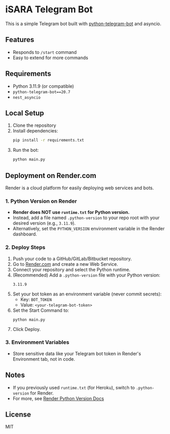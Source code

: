 # iSARA Telegram Bot

This is a simple Telegram bot built with [python-telegram-bot](https://python-telegram-bot.org/) and asyncio.

## Features
- Responds to `/start` command
- Easy to extend for more commands

## Requirements
- Python 3.11.9 (or compatible)
- `python-telegram-bot==20.7`
- `nest_asyncio`

## Local Setup
1. Clone the repository
2. Install dependencies:
   ```bash
   pip install -r requirements.txt
   ```
3. Run the bot:
   ```bash
   python main.py
   ```

## Deployment on Render.com

Render is a cloud platform for easily deploying web services and bots.

### 1. Python Version on Render
- **Render does NOT use `runtime.txt` for Python version.**
- Instead, add a file named `.python-version` to your repo root with your desired version (e.g., `3.11.9`).
- Alternatively, set the `PYTHON_VERSION` environment variable in the Render dashboard.

### 2. Deploy Steps
1. Push your code to a GitHub/GitLab/Bitbucket repository.
2. Go to [Render.com](https://render.com/) and create a new Web Service.
3. Connect your repository and select the Python runtime.
4. (Recommended) Add a `.python-version` file with your Python version:
   ```
   3.11.9
   ```
5. Set your bot token as an environment variable (never commit secrets):
   - Key: `BOT_TOKEN`
   - Value: `<your-telegram-bot-token>`
6. Set the Start Command to:
   ```
   python main.py
   ```
7. Click Deploy.

### 3. Environment Variables
- Store sensitive data like your Telegram bot token in Render's Environment tab, not in code.

## Notes
- If you previously used `runtime.txt` (for Heroku), switch to `.python-version` for Render.
- For more, see [Render Python Version Docs](https://render.com/docs/python-version)

## License
MIT 